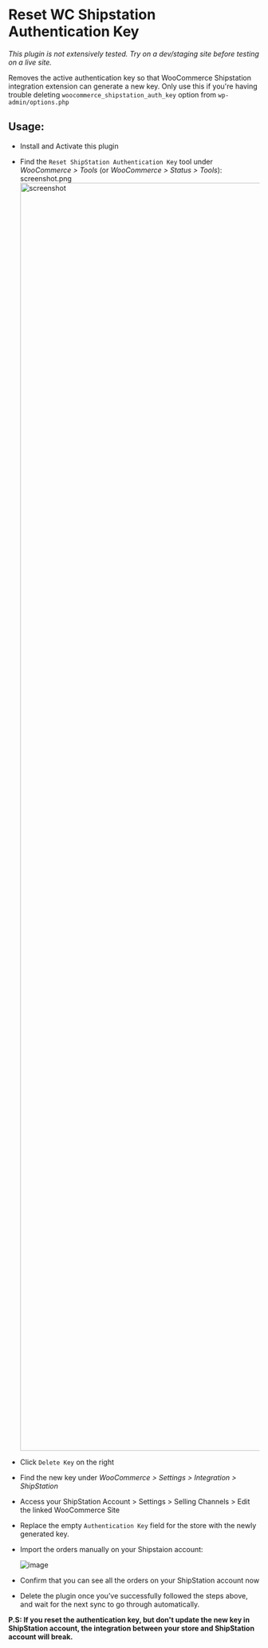 # Reset WC Shipstation Authentication Key

*This plugin is not extensively tested. Try on a dev/staging site before testing on a live site.*

Removes the active authentication key so that WooCommerce Shipstation integration extension can generate a new key. Only use this if you're having trouble deleting `woocommerce_shipstation_auth_key` option from `wp-admin/options.php`

## Usage:

* Install and Activate this plugin
* Find the `Reset ShipStation Authentication Key` tool under *WooCommerce > Tools* (or *WooCommerce > Status > Tools*):
    screenshot.png<img width="2541" alt="screenshot" src="https://user-images.githubusercontent.com/17475174/121876122-d1f6dd00-cd26-11eb-8adf-5d9886248a17.png">
* Click `Delete Key` on the right
* Find the new key under *WooCommerce > Settings > Integration > ShipStation* 
* Access your ShipStation Account > Settings > Selling Channels > Edit the linked WooCommerce Site
* Replace the empty `Authentication Key` field for the store with the newly generated key.
* Import the orders manually on your Shipstaion account:

    ![image](https://user-images.githubusercontent.com/17475174/123909839-38226780-d997-11eb-8785-660844262cf8.png)

* Confirm that you can see all the orders on your ShipStation account now
* Delete the plugin once you’ve successfully followed the steps above, and wait for the next sync to go through automatically.


**P.S: If you reset the authentication key, but don't update the new key in ShipStation account, the integration between your store and ShipStation account will break.**
